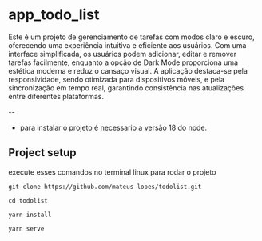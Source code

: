 # app_todo_list
Este é um projeto de gerenciamento de tarefas com modos claro e escuro, oferecendo uma experiência intuitiva e eficiente aos usuários. Com uma interface simplificada, os usuários podem adicionar, editar e remover tarefas facilmente, enquanto a opção de Dark Mode proporciona uma estética moderna e reduz o cansaço visual. A aplicação destaca-se pela responsividade, sendo otimizada para dispositivos móveis, e pela sincronização em tempo real, garantindo consistência nas atualizações entre diferentes plataformas.

--
* para instalar o projeto é necessario a versão 18 do node.

## Project setup
execute esses comandos no terminal linux para rodar o projeto
```
git clone https://github.com/mateus-lopes/todolist.git
```
```
cd todolist
```
```
yarn install
```
```
yarn serve
```
